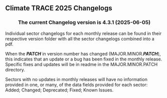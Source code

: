 ## Climate TRACE 2025 Changelogs

<h3 align="center">The current Changelog version is 4.3.1 (2025-06-05)</h3>

Individual sector changelogs for each monthly release can be found in their respective version folder with all the sector changelogs combined into a pdf.

When the ***PATCH*** in version number has changed (MAJOR.MINOR.***PATCH***), this indicates that an update or a bug has been fixed in the monthly release. Specific fixes and updates will be in readme in the MAJOR.MINOR.PATCH directory.

Sectors with no updates in monthly releases will have no information provided in one, or many, of the data fields provided for each sector: 
Added; Changed; Deprecated; Fixed; Known Issues.
